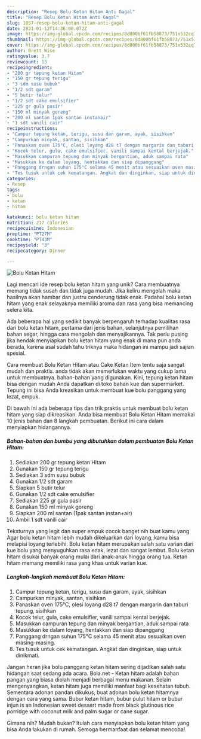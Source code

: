 ```yaml
---
description: "Resep Bolu Ketan Hitam Anti Gagal"
title: "Resep Bolu Ketan Hitam Anti Gagal"
slug: 1057-resep-bolu-ketan-hitam-anti-gagal
date: 2021-01-12T14:36:00.072Z
image: https://img-global.cpcdn.com/recipes/8d800bf61fb58873/751x532cq70/bolu-ketan-hitam-foto-resep-utama.jpg
thumbnail: https://img-global.cpcdn.com/recipes/8d800bf61fb58873/751x532cq70/bolu-ketan-hitam-foto-resep-utama.jpg
cover: https://img-global.cpcdn.com/recipes/8d800bf61fb58873/751x532cq70/bolu-ketan-hitam-foto-resep-utama.jpg
author: Brett Wise
ratingvalue: 3.7
reviewcount: 13
recipeingredient:
- "200 gr tepung ketan Hitam"
- "150 gr tepung terigu"
- "3 sdm susu bubuk"
- "1/2 sdt garam"
- "5 butir telur"
- "1/2 sdt cake emulsifier"
- "225 gr gula pasir"
- "150 ml minyak goreng"
- "200 ml santan 1pak santan instanair"
- "1 sdt vanili cair"
recipeinstructions:
- "Campur tepung ketan, terigu, susu dan garam, ayak, sisihkan"
- "Campurkan minyak, santan, sisihkan"
- "Panaskan oven 175°C, olesi loyang d28 t7 dengan margarin dan taburi tepung, sisihkan"
- "Kocok telur, gula, cake emulsifier, vanili sampai kental berjejak."
- "Masukkan campuran tepung dan minyak bergantian, aduk sampai rata"
- "Masukkan ke dalam loyang, hentakkan dan siap dipanggang"
- "Panggang drngan suhun 175°C selama 45 menit atau sesuaikan oven masing-masing."
- "Tes tusuk untuk cek kematangan. Angkat dan dinginkan, siap untuk dinikmati."
categories:
- Resep
tags:
- bolu
- ketan
- hitam

katakunci: bolu ketan hitam 
nutrition: 217 calories
recipecuisine: Indonesian
preptime: "PT27M"
cooktime: "PT43M"
recipeyield: "3"
recipecategory: Dinner

---
```



![Bolu Ketan Hitam](https://img-global.cpcdn.com/recipes/8d800bf61fb58873/751x532cq70/bolu-ketan-hitam-foto-resep-utama.jpg)

Lagi mencari ide resep bolu ketan hitam yang unik? Cara membuatnya memang tidak susah dan tidak juga mudah. Jika keliru mengolah maka hasilnya akan hambar dan justru cenderung tidak enak. Padahal bolu ketan hitam yang enak selayaknya memiliki aroma dan rasa yang bisa memancing selera kita.

Ada beberapa hal yang sedikit banyak berpengaruh terhadap kualitas rasa dari bolu ketan hitam, pertama dari jenis bahan, selanjutnya pemilihan bahan segar, hingga cara mengolah dan menyajikannya. Tak perlu pusing jika hendak menyiapkan bolu ketan hitam yang enak di mana pun anda berada, karena asal sudah tahu triknya maka hidangan ini mampu jadi sajian spesial.

Cara membuat Bolu Ketan Hitam atau Cake Ketan Item tentu saja sangat mudah dan praktis. anda tidak akan memerlukan waktu yang cukup lama untuk membuatnya. bahan-bahan yang digunakan. Kini, tepung ketan hitam bisa dengan mudah Anda dapatkan di toko bahan kue dan supermarket. Tepung ini bisa Anda kreasikan untuk membuat kue bolu panggang yang lezat, empuk.


Di bawah ini ada beberapa tips dan trik praktis untuk membuat bolu ketan hitam yang siap dikreasikan. Anda bisa membuat Bolu Ketan Hitam memakai 10 jenis bahan dan 8 langkah pembuatan. Berikut ini cara dalam menyiapkan hidangannya.

<!--inarticleads1-->

##### Bahan-bahan dan bumbu yang dibutuhkan dalam pembuatan Bolu Ketan Hitam:

1. Sediakan 200 gr tepung ketan Hitam
1. Gunakan 150 gr tepung terigu
1. Sediakan 3 sdm susu bubuk
1. Gunakan 1/2 sdt garam
1. Siapkan 5 butir telur
1. Gunakan 1/2 sdt cake emulsifier
1. Sediakan 225 gr gula pasir
1. Gunakan 150 ml minyak goreng
1. Siapkan 200 ml santan (1pak santan instan+air)
1. Ambil 1 sdt vanili cair


Teksturnya yang legit dan super empuk cocok banget nih buat kamu yang Agar bolu ketan hitam lebih mudah dikeluarkan dari loyang, kamu bisa melapisi loyang terlebihi. Bolu ketan hitam merupakan salah satu varian dari kue bolu yang menyuguhkan rasa enak, lezat dan sangat lembut. Bolu ketan hitam disukai banyak orang mulai dari anak-anak hingga orang tua. Ketan hitam memang memiliki rasa yang khas untuk varian kue. 

<!--inarticleads2-->

##### Langkah-langkah membuat Bolu Ketan Hitam:

1. Campur tepung ketan, terigu, susu dan garam, ayak, sisihkan
1. Campurkan minyak, santan, sisihkan
1. Panaskan oven 175°C, olesi loyang d28 t7 dengan margarin dan taburi tepung, sisihkan
1. Kocok telur, gula, cake emulsifier, vanili sampai kental berjejak.
1. Masukkan campuran tepung dan minyak bergantian, aduk sampai rata
1. Masukkan ke dalam loyang, hentakkan dan siap dipanggang
1. Panggang drngan suhun 175°C selama 45 menit atau sesuaikan oven masing-masing.
1. Tes tusuk untuk cek kematangan. Angkat dan dinginkan, siap untuk dinikmati.


Jangan heran jika bolu panggang ketan hitam sering dijadikan salah satu hidangan saat sedang ada acara. Bola.net - Ketan hitam adalah bahan pangan yang biasa diolah menjadi berbagai menu makanan. Selain mengenyangkan, ketan hitam juga memiliki manfaat bagi kesehatan tubuh. Sementara adonan pandan dikukus, buat adonan bolu ketan hitamnya dengan cara yang sama. Bubur ketan hitam, bubur pulut hitam or bubur injun is an Indonesian sweet dessert made from black glutinous rice porridge with coconut milk and palm sugar or cane sugar. 

Gimana nih? Mudah bukan? Itulah cara menyiapkan bolu ketan hitam yang bisa Anda lakukan di rumah. Semoga bermanfaat dan selamat mencoba!
